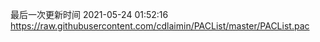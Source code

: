 最后一次更新时间 2021-05-24 01:52:16
https://raw.githubusercontent.com/cdlaimin/PACList/master/PACList.pac

